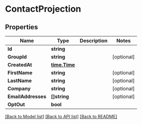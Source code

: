 # ContactProjection

## Properties

Name | Type | Description | Notes
------------ | ------------- | ------------- | -------------
**Id** | **string** |  | 
**GroupId** | **string** |  | [optional] 
**CreatedAt** | [**time.Time**](time.Time) |  | 
**FirstName** | **string** |  | [optional] 
**LastName** | **string** |  | [optional] 
**Company** | **string** |  | [optional] 
**EmailAddresses** | **[]string** |  | [optional] 
**OptOut** | **bool** |  | 

[[Back to Model list]](../README#documentation-for-models) [[Back to API list]](../README#documentation-for-api-endpoints) [[Back to README]](../README)


